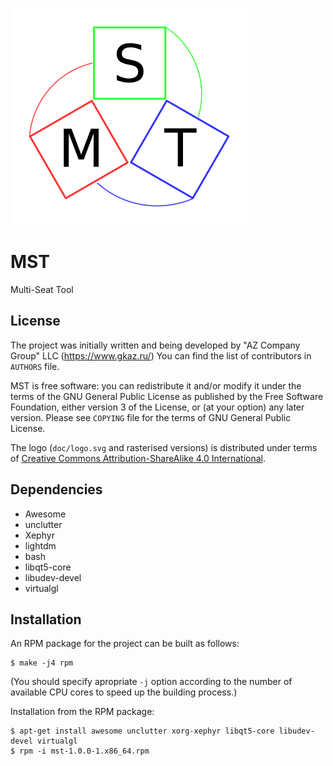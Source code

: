 ![MST Logo](doc/logo.png)

# MST
Multi-Seat Tool

## License
The project was initially written and being developed by "AZ Company
Group" LLC (https://www.gkaz.ru/)  You can find the list of
contributors in `AUTHORS` file.

MST is free software: you can redistribute it and/or modify it under
the terms of the GNU General Public License as published by the Free
Software Foundation, either version 3 of the License, or (at your
option) any later version.  Please see `COPYING` file for the terms of
GNU General Public License.

The logo (`doc/logo.svg` and rasterised versions) is distributed under
terms of [Creative Commons Attribution-ShareAlike 4.0
International](https://creativecommons.org/licenses/by-sa/4.0/).

## Dependencies
* Awesome
* unclutter
* Xephyr
* lightdm
* bash
* libqt5-core
* libudev-devel
* virtualgl

## Installation

An RPM package for the project can be built as follows:
```
$ make -j4 rpm
```
(You should specify apropriate `-j` option according to the number 
of available CPU cores to speed up the building process.)

Installation from the RPM package:

```
$ apt-get install awesome unclutter xorg-xephyr libqt5-core libudev-devel virtualgl
$ rpm -i mst-1.0.0-1.x86_64.rpm
```
